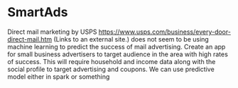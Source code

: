 # SmartAds

Direct mail marketing by USPS https://www.usps.com/business/every-door-direct-mail.htm (Links to an external site.) 
does not seem to be using machine learning to predict the success of mail advertising. 
Create an app for small business advertisers to target audience in the area with high rates of success. 
This will require household and income data along with the social profile to target advertising and coupons. 
We can use predictive model either in spark or something

